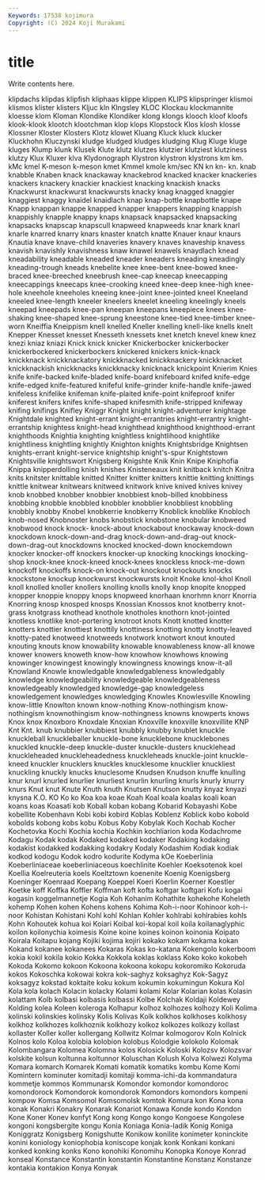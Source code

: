 ```yaml
---
Keywords: 17538 kojimura
Copyright: (C) 2024 Koji Murakami
---
```


# title

Write contents here.



klipdachs klipdas klipfish kliphaas klippe klippen KLIPS klipspringer klismoi
klismos klister klisters Kljuc kln Klngsley KLOC Klockau klockmannite kloesse
klom Kloman Klondike Klondiker klong klongs klooch kloof kloofs klook-klook
klootch klootchman klop klops Klopstock Klos klosh klosse Klossner Kloster
Klosters Klotz klowet Kluang Kluck kluck klucker Kluckhohn Kluczynski kludge
kludged kludges kludging Klug Kluge kluge kluges Klump klunk Klusek
Klute klutz klutzes klutzier klutziest klutziness klutzy Klux Kluxer klva
Klydonograph Klystron klystron klystrons km km. kMc kmel K-meson k-meson
kmet Kmmel kmole km/sec KN kn kn- kn. knab knabble
Knaben knack knackaway knackebrod knacked knacker knackeries knackers knackery knackier
knackiest knacking knackish knacks Knackwurst knackwurst knackwursts knacky knag knagged
knaggier knaggiest knaggy knaidel knaidlach knap knap-bottle knapbottle knape Knapp
knappan knappe knapped knapper knappers knapping knappish knappishly knapple knappy
knaps knapsack knapsacked knapsacking knapsacks knapscap knapscull knapweed knapweeds knar
knark knarl knarle knarred knarry knars knaster knatch knatte Knauer
knaur knaurs Knautia knave knave-child knaveries knavery knaves knaveship knavess
knavish knavishly knavishness knaw knawel knawels knaydlach knead kneadability kneadable
kneaded kneader kneaders kneading kneadingly kneading-trough kneads knebelite knee knee-bent
knee-bowed knee-braced knee-breeched kneebrush knee-cap kneecap kneecapping kneecappings kneecaps knee-crooking
kneed knee-deep knee-high knee-hole kneehole kneeholes kneeing knee-joint knee-jointed kneel
Kneeland kneeled knee-length kneeler kneelers kneelet kneeling kneelingly kneels kneepad
kneepads knee-pan kneepan kneepans kneepiece knees knee-shaking knee-shaped knee-sprung kneestone
knee-tied knee-timber knee-worn Kneiffia Kneippism knell knelled Kneller knelling knell-like
knells knelt Knepper Knesset knesset Knesseth knessets knet knetch knevel
knew knez knezi kniaz kniazi Knick knick knicker Knickerbocker knickerbocker
knickerbockered knickerbockers knickered knickers knick-knack knickknack knickknackatory knickknacked knickknackery knickknacket
knickknackish knickknacks knickknacky knicknack knickpoint Knierim Knies knife knife-backed knife-bladed
knife-board knifeboard knifed knife-edge knife-edged knife-featured knifeful knife-grinder knife-handle knife-jawed
knifeless knifelike knifeman knife-plaited knife-point knifeproof knifer kniferest knifers knifes
knife-shaped knifesmith knife-stripped knifeway knifing knifings Knifley Kniggr Knight knight
knight-adventurer knightage Knightdale knighted knight-errant knight-errantries knight-errantry knight-errantship knightess knight-head
knighthead knighthood knighthood-errant knighthoods Knightia knighting knightless knightlihood knightlike knightliness
knightling knightly Knighton knights Knightsbridge Knightsen knights-errant knight-service knightship knight's-spur
Knightstown Knightsville knightswort Knigsberg Knigshte Knik Knin Knipe Kniphofia Knippa
knipperdolling knish knishes Knisteneaux knit knitback knitch Knitra knits knitster
knittable knitted Knitter knitter knitters knittie knitting knittings knittle knitwear
knitwears knitweed knitwork knive knived knives knivey knob knobbed knobber
knobbier knobbiest knob-billed knobbiness knobbing knobble knobbled knobbler knobblier knobbliest
knobbling knobbly knobby Knobel knobkerrie knobkerry Knoblick knoblike Knobloch knob-nosed
Knobnoster knobs knobstick knobstone knobular knobweed knobwood knock knock- knock-about
knockabout knockaway knock-down knockdown knock-down-and-drag knock-down-and-drag-out knock-down-drag-out knockdowns knocked knocked-down
knockemdown knocker knocker-off knockers knocker-up knocking knockings knocking-shop knock-knee knock-kneed
knock-knees knockless knock-me-down knockoff knockoffs knock-on knock-out knockout knockouts knocks
knockstone knockup knockwurst knockwursts knoit Knoke knol-khol Knoll knoll knolled
knoller knollers knolling knolls knolly knop knopite knopped knopper knoppie
knoppy knops knopweed knorhaan knorhmn knorr Knorria Knorring knosp knosped
knosps Knossian Knossos knot knotberry knot-grass knotgrass knothead knothole knotholes
knothorn knot-jointed knotless knotlike knot-portering knotroot knots Knott knotted knotter
knotters knottier knottiest knottily knottiness knotting knotty knotty-leaved knotty-pated knotweed
knotweeds knotwork knotwort knout knouted knouting knouts know knowability knowable
knowableness know-all knowe knower knowers knoweth know-how knowhow knowhows knowing
knowinger knowingest knowingly knowingness knowings know-it-all Knowland Knowle knowledgable knowledgableness
knowledgably knowledge knowledgeability knowledgeable knowledgeableness knowledgeably knowledged knowledge-gap knowledgeless knowledgement
knowledges knowledging Knowles Knowlesville Knowling know-little Knowlton known know-nothing Know-nothingism
know-nothingism knownothingism know-nothingness knowns knowperts knows Knox knox Knoxboro Knoxdale
Knoxian Knoxville knoxville knoxvillite KNP Knt Knt. knub knubbier knubbiest
knubbly knubby knublet knuckle knuckleball knuckleballer knuckle-bone knucklebone knucklebones knuckled
knuckle-deep knuckle-duster knuckle-dusters knucklehead knuckleheaded knuckleheadedness knuckleheads knuckle-joint knuckle-kneed knuckler
knucklers knuckles knucklesome knucklier knuckliest knuckling knuckly knucks knuclesome Knudsen
Knudson knuffe knulling knur knurl knurled knurlier knurliest knurlin knurling
knurls knurly knurry knurs Knut knut Knute Knuth knuth Knutsen
Knutson knutty knyaz knyazi knysna K.O. KO Ko ko Koa
koa koae Koah Koal koala koalas koali koan koans koas
Koasati kob Koball koban kobang Kobarid Kobayashi Kobe kobellite Kobenhavn
Kobi kobi kobird Koblas Koblenz Koblick kobo kobold kobolds kobong
kobs kobu Kobus Koby Kobylak Koch Kochab Kocher Kochetovka Kochi
Kochia kochia Kochkin kochliarion koda Kodachrome Kodagu Kodak kodak Kodaked
kodaked kodaker Kodaking kodaking kodakist kodakked kodakking kodakry Kodaly Kodashim
Kodiak kodiak kodkod kodogu Kodok kodro kodurite Kodyma kOe Koeberlinia
Koeberliniaceae koeberliniaceous koechlinite Koehler Koeksotenok koel Koellia Koelreuteria koels Koeltztown
koenenite Koenig Koenigsberg Koeninger Koenraad Koepang Koeppel Koeri Koerlin Koerner
Koestler Koetke koff Koffka Koffler Koffman koft kofta koftgar koftgari
Kofu kogai kogasin koggelmannetje Kogia Koh Kohanim Kohathite kohekohe Koheleth
kohemp Kohen kohen Kohens kohens Kohima Koh-i-noor Kohinoor koh-i-noor Kohistan
Kohistani Kohl kohl Kohlan Kohler kohlrabi kohlrabies kohls Kohn Kohoutek
kohua koi Koiari Koibal koi-kopal koil koila koilanaglyphic koilon koilonychia
koimesis Koine koine koines koinon koinonia Koipato Koirala Koitapu kojang
Kojiki kojima kojiri kokako kokam kokama kokan Kokand kokanee kokanees
Kokaras Kokas ko-katana Kokengolo kokerboom kokia kokil kokila kokio Kokka
Kokkola koklas koklass Koko koko kokobeh Kokoda Kokomo kokoon Kokoona
kokoona kokopu kokoromiko Kokoruda kokos Kokoschka kokowai kokra kok-saghyz koksaghyz
Kok-Sagyz koksagyz kokstad koktaite koku kokum kokumin kokumingun Kokura Kol
Kola kola kolach Kolacin kolacky Kolami kolami Kolar Kolarian kolas
Kolasin kolattam Kolb kolbasi kolbasis kolbassi Kolbe Kolchak Koldaji Koldewey
Kolding kolea Koleen koleroga Kolhapur kolhoz kolhozes kolhozy Koli Kolima
kolinski kolinskies kolinsky Kolis Kolivas Kolk kolkhos kolkhoses kolkhosy kolkhoz
kolkhozes kolkhoznik kolkhozy kolkoz kolkozes kolkozy kollast kollaster Koller koller
kollergang Kollwitz Kolmar kolmogorov Koln Kolnick Kolnos kolo Koloa kolobia
kolobion kolobus Kolodgie kolokolo Kolomak Kolombangara Kolomea Kolomna kolos Kolosick
Koloski Kolozsv Kolozsvar kolskite kolsun koltunna koltunnor Koluschan Kolush Kolva
Kolwezi Kolyma Komara komarch Komarek Komati komatik komatiks kombu Kome
Komi Komintern kominuter komitadji komitaji komma-ichi-da kommandatura kommetje kommos Kommunarsk
Komondor komondor komondoroc komondorock Komondorok komondorok Komondors komondors kompeni kompow
Komsa Komsomol Komsomolsk komtok Komura kon Kona kona konak Konakri
Konakry Konarak Konariot Konawa Konde kondo Kondon Kone Koner Konev
konfyt Kong kong Kongo kongo Kongoese Kongolese kongoni kongsbergite kongu
Konia Koniaga Konia-ladik Konig Koniga Koniggratz Konigsberg Konigshutte Konikow konilite
konimeter koninckite konini koniology koniophobia koniscope konjak konk Konkani konkani
konked konking konks Kono konohiki Konomihu Konopka Konoye Konrad konseal
Konstance Konstantin konstantin Konstantine Konstanz Konstanze kontakia kontakion Konya Konyak

